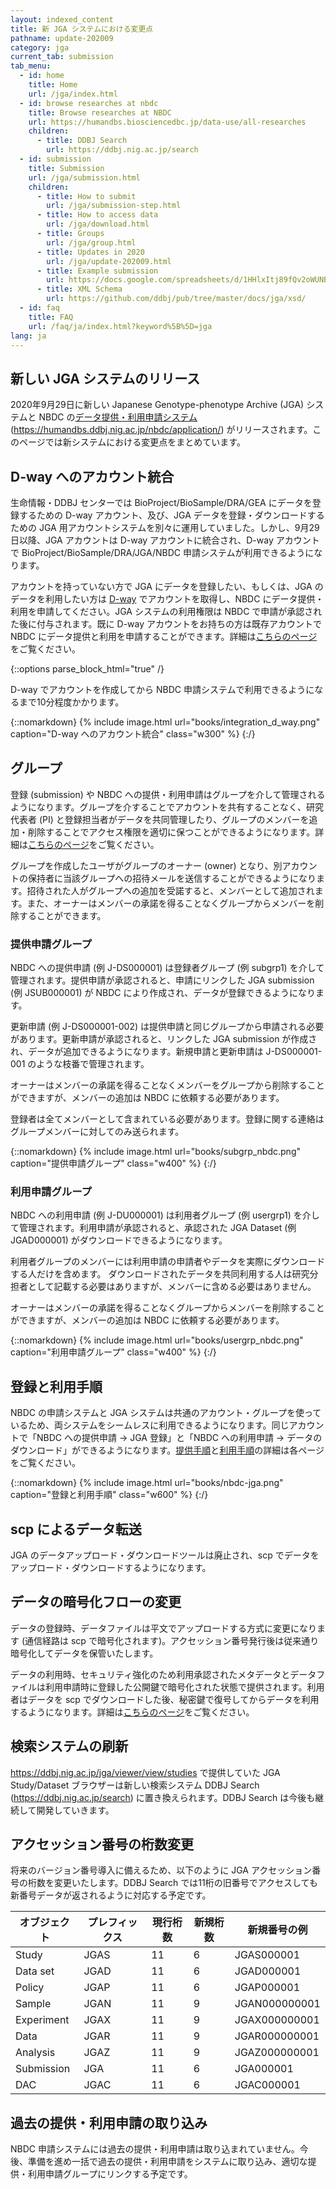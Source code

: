```yaml
---
layout: indexed_content
title: 新 JGA システムにおける変更点
pathname: update-202009
category: jga
current_tab: submission
tab_menu:
  - id: home
    title: Home
    url: /jga/index.html
  - id: browse researches at nbdc
    title: Browse researches at NBDC
    url: https://humandbs.biosciencedbc.jp/data-use/all-researches
    children:
      - title: DDBJ Search
        url: https://ddbj.nig.ac.jp/search
  - id: submission
    title: Submission
    url: /jga/submission.html
    children:
      - title: How to submit
        url: /jga/submission-step.html
      - title: How to access data
        url: /jga/download.html
      - title: Groups
        url: /jga/group.html
      - title: Updates in 2020
        url: /jga/update-202009.html
      - title: Example submission
        url: https://docs.google.com/spreadsheets/d/1HHlxItj89fQv2oWUNBIHZ4VVGwbcC09WGD5tEiXAQZ4/edit#gid=744299318
      - title: XML Schema
        url: https://github.com/ddbj/pub/tree/master/docs/jga/xsd/
  - id: faq
    title: FAQ
    url: /faq/ja/index.html?keyword%5B%5D=jga
lang: ja
---
```


## 新しい JGA システムのリリース<a name="update-202009"></a>

2020年9月29日に新しい Japanese Genotype-phenotype Archive (JGA)
システムと NBDC
の[データ提供・利用申請システム](https://humandbs.ddbj.nig.ac.jp/nbdc/application/)
(<https://humandbs.ddbj.nig.ac.jp/nbdc/application/>)
がリリースされます。このページでは新システムにおける変更点をまとめています。

## D-way へのアカウント統合<a name="account-integration"></a>

生命情報・DDBJ センターでは BioProject/BioSample/DRA/GEA
にデータを登録するための D-way アカウント、及び、JGA
データを登録・ダウンロードするための JGA
用アカウントシステムを別々に運用していました。しかし、9月29日以降、JGA
アカウントは D-way アカウントに統合され、D-way アカウントで
BioProject/BioSample/DRA/JGA/NBDC
申請システムが利用できるようになります。

アカウントを持っていない方で JGA にデータを登録したい、もしくは、JGA
のデータを利用したい方は [D-way](https://ddbj.nig.ac.jp/D-way/)
でアカウントを取得し、NBDC にデータ提供・利用を申請してください。JGA
システムの利用権限は NBDC で申請が承認された後に付与されます。既に D-way
アカウントをお持ちの方は既存アカウントで NBDC
にデータ提供と利用を申請することができます。詳細は[こちらのページ](/account-integration.html)をご覧ください。

{::options parse_block_html="true" /}
<div class="attention red">

D-way でアカウントを作成してから NBDC 申請システムで利用できるようになるまで10分程度かかります。

</div>

{::nomarkdown}
{% include image.html url="books/integration_d_way.png" caption="D-way へのアカウント統合" class="w300" %}
{:/}

## グループ<a name="group"></a>

登録 (submission) や NBDC
への提供・利用申請はグループを介して管理されるようになります。グループを介することでアカウントを共有することなく、研究代表者
(PI)
と登録担当者がデータを共同管理したり、グループのメンバーを追加・削除することでアクセス権限を適切に保つことができるようになります。詳細は[こちらのページ](/group.html)をご覧ください。

グループを作成したユーザがグループのオーナー (owner)
となり、別アカウントの保持者に当該グループへの招待メールを送信することができるようになります。招待された人がグループへの追加を受諾すると、メンバーとして追加されます。また、オーナーはメンバーの承諾を得ることなくグループからメンバーを削除することができます。

### 提供申請グループ<a name="subgrp"></a>

NBDC への提供申請 (例 J-DS000001) は登録者グループ (例 subgrp1)
を介して管理されます。提供申請が承認されると、申請にリンクした JGA
submission (例 JSUB000001) が NBDC
により作成され、データが登録できるようになります。

更新申請 (例 J-DS000001-002)
は提供申請と同じグループから申請される必要があります。更新申請が承認されると、リンクした
JGA submission
が作成され、データが追加できるようになります。新規申請と更新申請は
J-DS000001-001 のような枝番で管理されます。

オーナーはメンバーの承諾を得ることなくメンバーをグループから削除することができますが、メンバーの追加は
NBDC に依頼する必要があります。

登録者は全てメンバーとして含まれている必要があります。登録に関する連絡はグループメンバーに対してのみ送られます。

{::nomarkdown}
{% include image.html url="books/subgrp_nbdc.png" caption="提供申請グループ" class="w400" %}
{:/}

### 利用申請グループ<a name="usergrp"></a>

NBDC への利用申請 (例 J-DU000001) は利用者グループ (例 usergrp1)
を介して管理されます。利用申請が承認されると、承認された JGA Dataset (例
JGAD000001) がダウンロードできるようになります。

利用者グループのメンバーには利用申請の申請者やデータを実際にダウンロードする人だけを含めます。
ダウンロードされたデータを共同利用する人は研究分担者として記載する必要はありますが、メンバーに含める必要はありません。

オーナーはメンバーの承諾を得ることなくグループからメンバーを削除することができますが、メンバーの追加は
NBDC に依頼する必要があります。

{::nomarkdown}
{% include image.html url="books/usergrp_nbdc.png" caption="利用申請グループ" class="w400" %}
{:/}

## 登録と利用手順<a name="steps"></a>

NBDC の申請システムと JGA
システムは共通のアカウント・グループを使っているため、両システムをシームレスに利用できるようになります。同じアカウントで「NBDC
への提供申請 → JGA 登録」と「NBDC への利用申請 →
データのダウンロード」ができるようになります。[提供手順](/jga/submission-step.html)と[利用手順](/jga/download.html)の詳細は各ページをご覧ください。

{::nomarkdown}
{% include image.html url="books/nbdc-jga.png" caption="登録と利用手順" class="w600" %}
{:/}

## scp によるデータ転送<a name="transfer"></a>

JGA のデータアップロード・ダウンロードツールは廃止され、scp
でデータをアップロード・ダウンロードするようになります。


## データの暗号化フローの変更<a name="encryption"></a>

データの登録時、データファイルは平文でアップロードする方式に変更になります
(通信経路は scp
で暗号化されます)。アクセッション番号発行後は従来通り暗号化してデータを保管いたします。

データの利用時、セキュリティ強化のため利用承認されたメタデータとデータファイルは利用申請時に登録した公開鍵で暗号化された状態で提供されます。利用者はデータを
scp
でダウンロードした後、秘密鍵で復号してからデータを利用するようになります。詳細は[こちらのページ](/jga/download.html#public-key-for-dataset-encryption)をご覧ください。

## 検索システムの刷新<a name="search"></a>

https://ddbj.nig.ac.jp/jga/viewer/view/studies で提供していた JGA
Study/Dataset ブラウザーは新しい検索システム DDBJ Search
(<https://ddbj.nig.ac.jp/search>) に置き換えられます。DDBJ Search
は今後も継続して開発していきます。

## アクセッション番号の桁数変更<a name="accessions"></a>

将来のバージョン番号導入に備えるため、以下のように JGA
アクセッション番号の桁数を変更いたします。DDBJ Search
では11桁の旧番号でアクセスしても新番号データが返されるように対応する予定です。


| オブジェクト | プレフィックス | 現行桁数 | 新規桁数 | 新規番号の例  |
|--------------|----------------|----------|----------|---------------|
| Study        | JGAS           | 11       | 6        | JGAS000001    |
| Data set     | JGAD           | 11       | 6        | JGAD000001    |
| Policy       | JGAP           | 11       | 6        | JGAP000001    |
| Sample       | JGAN           | 11       | 9        | JGAN000000001 |
| Experiment   | JGAX           | 11       | 9        | JGAX000000001 |
| Data         | JGAR           | 11       | 9        | JGAR000000001 |
| Analysis     | JGAZ           | 11       | 9        | JGAZ000000001 |
| Submission   | JGA            | 11       | 6        | JGA000001     |
| DAC          | JGAC           | 11       | 6        | JGAC000001    |


## 過去の提供・利用申請の取り込み<a name="future"></a>

NBDC
申請システムには過去の提供・利用申請は取り込まれていません。今後、準備を進め一括で過去の提供・利用申請をシステムに取り込み、適切な提供・利用申請グループにリンクする予定です。

